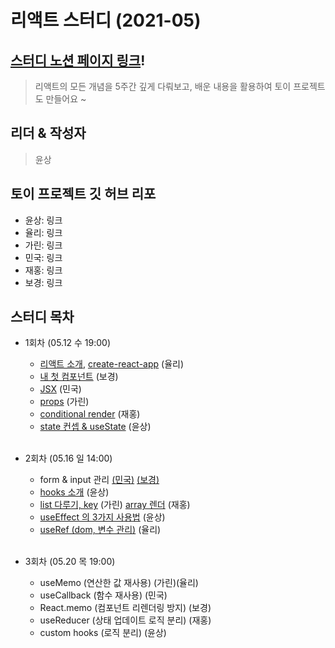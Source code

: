 # 리액트 스터디 (2021-05)

## [스터디 노션 페이지 링크][dashboard]!

> 리액트의 모든 개념을 5주간 깊게 다뤄보고, 배운 내용을 활용하여 토이 프로젝트도 만들어요 ~

## 리더 & 작성자

> 윤상

## 토이 프로젝트 깃 허브 리포

- 윤상: 링크
- 율리: 링크
- 가린: 링크
- 민국: 링크
- 재홍: 링크
- 보경: 링크

## 스터디 목차

-   1회차 (05.12 수 19:00)

    -   [리액트 소개][ch1-1], [create-react-app][ch1-2] (율리)
    -   [내 첫 컴포넌트][ch2] (보경)
    -   [JSX][ch3] (민국)
    -   [props][ch4] (가린)
    -   [conditional render][ch5] (재홍)
    -   [state 컨셉 & useState][ch6] (윤상) <br/><br />

-   2회차 (05.16 일 14:00)

    -   form & input 관리 [(민국)][ch7-1] [(보경)][ch7-2]
    -   [hooks 소개][ch8] (윤상)
    -   [list 다루기, key][ch9-1] (가린) [array 렌더][ch9-2] (재홍)
    -   [useEffect 의 3가지 사용법][ch10] (윤상)
    -   [useRef (dom, 변수 관리)][ch11] (율리) <br /><br />

-   3회차 (05.20 목 19:00)
    -   useMemo (연산한 값 재사용) (가린)(율리)
    -   useCallback (함수 재사용) (민국)
    -   React.memo (컴포넌트 리렌더링 방지) (보경)
    -   useReducer (상태 업데이트 로직 분리) (재홍)
    -   custom hooks (로직 분리) (윤상) <br/><br />

[dashboard]: https://www.notion.so/2021-05-ae9cee780fc249479e93d591b57c08ae

<!-- [toy-project-ys]: https:// -->
<!-- [toy-project-yl]: https:// -->
<!-- [toy-project-gr]: https:// -->
<!-- [toy-project-mk]: https:// -->
<!-- [toy-project-jh]: https:// -->
<!-- [toy-project-bk]: https:// -->

[ch1-1]: https://github.com/Quickeely/react-study-1-2021-05/blob/master/01-1.%20React%20Intro.md
[ch1-2]: https://github.com/Quickeely/react-study-1-2021-05/blob/master/01-2.%20create-react-app.md
[ch2]: https://github.com/Quickeely/react-study-1-2021-05/blob/master/02.%20react%20component.md
[ch3]: https://github.com/Quickeely/react-study-1-2021-05/blob/master/03.JSX.md
[ch4]: https://github.com/Quickeely/react-study-1-2021-05/blob/master/04.Props.md
[ch5]: https://github.com/Quickeely/react-study-1-2021-05/blob/master/05.rendering_conditional.md
[ch6]: https://github.com/Quickeely/react-study-1-2021-05/blob/master/06.%20state%20%26%20useState.md
[ch7-1]: https://github.com/Quickeely/react-study-1-2021-05/blob/master/07.Form%20%26%20inputState.md
[ch7-2]: https://github.com/Quickeely/react-study-1-2021-05/blob/master/07.Form%26input.md
[ch8]: https://github.com/
[ch9-1]: https://github.com/Quickeely/react-study-1-2021-05/blob/master/09-1.list%20%26%20key.md
[ch9-2]: https://github.com/Quickeely/react-study-1-2021-05/blob/master/09-2.ArrayRendering.md
[ch10]: https://github.com/Quickeely/react-study-1-2021-05/blob/master/10.%20useEffect.md
[ch11]: https://github.com/Quickeely/react-study-1-2021-05/blob/master/11.%20useRef.md
